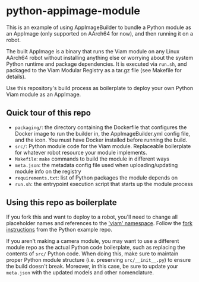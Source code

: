 # python-appimage-module

This is an example of using AppImageBuilder to bundle a Python module as an AppImage (only supported on AArch64 for now), and then running it on a robot.

The built AppImage is a binary that runs the Viam module on any Linux AArch64 robot without installing anything else or worrying about the system Python runtime and package dependencies. It is executed via `run.sh`, and packaged to the Viam Modular Registry as a tar.gz file (see Makefile for details).

Use this repository's build process as boilerplate to deploy your own Python Viam module as an AppImage.

## Quick tour of this repo

- `packaging/`: the directory containing the Dockerfile that configures the Docker image to run the builder in, the AppImageBuilder.yml config file, and the icon. You must have Docker installed before running the build.
- `src/`: Python module code for the Viam module. Replaceable boilerplate for whatever robot resource your module implements.
- `Makefile`: `make` commands to build the module in different ways
- `meta.json`: the metadata config file used when uploading/updating module info on the registry
- `requirements.txt`: list of Python packages the module depends on
- `run.sh`: the entrypoint execution script that starts up the module process

## Using this repo as boilerplate

If you fork this and want to deploy to a robot, you'll need to change all placeholder names and references to the ['viam' namespace](https://docs.viam.com/appendix/glossary/#term-model-namespace-triplet). Follow the [fork instructions](https://github.com/viam-labs/python-example-module#forking-this-repo) from the Python example repo.

If you aren't making a camera module, you may want to use a different module repo as the actual Python code boilerplate, such as replacing the contents of `src/` Python code. When doing this, make sure to maintain proper Python module structure (i.e. preserving `src/__init__.py`) to ensure the build doesn't break. Moreover, in this case, be sure to update your `meta.json` with the updated models and other nomenclature.
